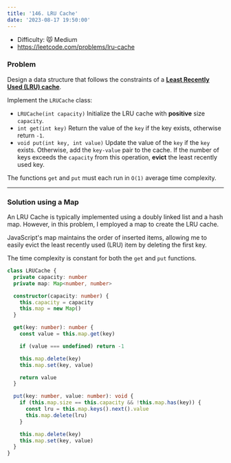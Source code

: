 ```yaml
---
title: '146. LRU Cache'
date: '2023-08-17 19:50:00'
---
```


- Difficulty: 😾 Medium
- https://leetcode.com/problems/lru-cache

### Problem

Design a data structure that follows the constraints of a **[Least Recently Used (LRU) cache](https://en.wikipedia.org/wiki/Cache_replacement_policies#LRU)**.

Implement the `LRUCache` class:

- `LRUCache(int capacity)` Initialize the LRU cache with **positive** size `capacity`.
- `int get(int key)` Return the value of the `key` if the key exists, otherwise return `-1`.
- `void put(int key, int value)` Update the value of the `key` if the `key` exists. Otherwise, add the `key-value` pair to the cache. If the number of keys exceeds the `capacity` from this operation, **evict** the least recently used key.

The functions `get` and `put` must each run in `O(1)` average time complexity.

---

### Solution using a Map

An LRU Cache is typically implemented using a doubly linked list and a hash map. However, in this problem, I employed a map to create the LRU cache.

JavaScript's map maintains the order of inserted items, allowing me to easily evict the least recently used (LRU) item by deleting the first key.

The time complexity is constant for both the `get` and `put` functions.

```ts
class LRUCache {
  private capacity: number
  private map: Map<number, number>

  constructor(capacity: number) {
    this.capacity = capacity
    this.map = new Map()
  }

  get(key: number): number {
    const value = this.map.get(key)

    if (value === undefined) return -1

    this.map.delete(key)
    this.map.set(key, value)

    return value
  }

  put(key: number, value: number): void {
    if (this.map.size == this.capacity && !this.map.has(key)) {
      const lru = this.map.keys().next().value
      this.map.delete(lru)
    }

    this.map.delete(key)
    this.map.set(key, value)
  }
}
```
